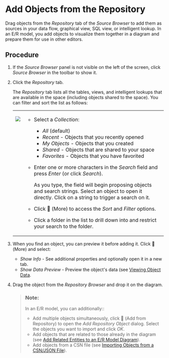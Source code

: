 <!-- loio13fcecd59327407a91777c2e8e111bd7 -->

<link rel="stylesheet" type="text/css" href="css/sap-icons.css"/>

# Add Objects from the Repository

Drag objects from the *Repository* tab of the *Source Browser* to add them as sources in your data flow, graphical view, SQL view, or intelligent lookup. In an E/R model, you add objects to visualize them together in a diagram and prepare them for use in other editors.



## Procedure

1.  If the *Source Browser* panel is not visible on the left of the screen, click *Source Browser* in the toolbar to show it.

2.  Click the *Repository* tab.

    The *Repository* tab lists all the tables, views, and intelligent lookups that are available in the space \(including objects shared to the space\). You can filter and sort the list as follows:


    <table>
    <tr>
    <td valign="top">
    
    ![](images/Source_Browser_With_Folders_4853e2d.png)
    
    </td>
    <td valign="top">
    
    -   Select a *Collection*:
        -   *All* \(default\)
        -   *Recent* - Objects that you recently opened
        -   *My Objects* - Objects that you created
        -   *Shared* - Objects that are shared to your space
        -   *Favorites* - Objects that you have favorited

    -   Enter one or more characters in the *Search* field and press *Enter* \(or click *Search*\).

        As you type, the field will begin proposing objects and search strings. Select an object to open it directly. Click on a string to trigger a search on it.

    -   Click <span class="FPA-icons-V3"></span> \(More\) to access the *Sort* and *Filter* options.
    -   Click a folder in the list to drill down into and restrict your search to the folder.


    
    </td>
    </tr>
    </table>
    
3.  When you find an object, you can preview it before adding it. Click <span class="FPA-icons-V3"></span> \(More\) and select:

    -   *Show Info* - See additional properties and optionally open it in a new tab.
    -   *Show Data Preview* - Preview the object's data \(see [Viewing Object Data](viewing-object-data-b338e4a.md).

4.  Drag the object from the *Repository Browser* and drop it on the diagram.

    > ### Note:  
    > In an E/R model, you can additionally::
    > 
    > -   Add multiple objects simultaneously, click <span class="FPA-icons-V3"></span> \(Add from Repository\) to open the *Add Repository Object* dialog. Select the objects you want to import and click *OK*.
    > -   Add objects that are related to those already in the diagram \(see [Add Related Entities to an E/R Model Diagram](add-related-entities-to-an-e-r-model-diagram-bbde0a7.md)\).
    > -   Add objects from a CSN file \(see [Importing Objects from a CSN/JSON File](Creating-Finding-Sharing-Objects/importing-objects-from-a-csn-json-file-23599e6.md)\).


